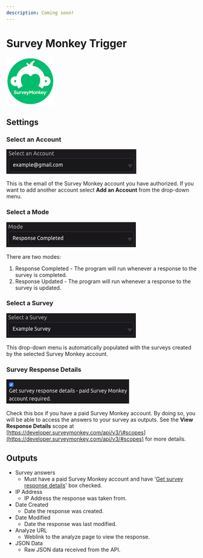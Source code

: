 ```yaml
---
description: Coming soon!
---
```


# Survey Monkey Trigger

![Run your script when Survey Monkey events occur.](../../.gitbook/assets/surveymonkey-logo-300x300.png)

## Settings

### Select an Account

![](../../.gitbook/assets/screen-shot-2019-08-02-at-4.34.08-pm.png)

This is the email of the Survey Monkey account you have authorized. If you want to add another account select **Add an Account** from the drop-down menu.

### Select a Mode

![](../../.gitbook/assets/screen-shot-2019-08-02-at-4.36.03-pm.png)

There are two modes:

1. Response Completed - The program will run whenever a response to the survey is completed.
2. Response Updated - The program will run whenever a response to the survey is updated.

### Select a Survey

![](../../.gitbook/assets/screen-shot-2019-08-02-at-4.38.23-pm.png)

This drop-down menu is automatically populated with the surveys created by the selected Survey Monkey account.

### Survey Response Details

![Check this box if you want survey response details.](../../.gitbook/assets/screen-shot-2019-08-02-at-4.39.49-pm.png)

Check this box if you have a paid Survey Monkey account. By doing so, you will be able to access the answers to your survey as outputs. See the **View Response Details** scope at [https://developer.surveymonkey.com/api/v3/\#scopes](https://developer.surveymonkey.com/api/v3/#scopes) for more details.

## Outputs

* Survey answers
  * Must have a paid Survey Monkey account and have '[Get survey response details](survey-monkey-trigger.md#survey-response-details)' box checked.
* IP Address
  * IP Address the response was taken from.
* Date Created
  * Date the response was created.
* Date Modified
  * Date the response was last modified.
* Analyze URL
  * Weblink to the analyze page to view the response.
* JSON Data
  * Raw JSON data received from the API.

